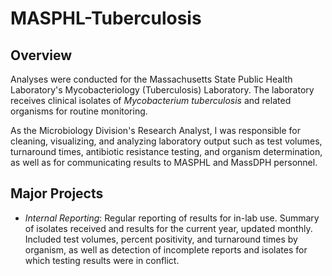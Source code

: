 # MASPHL-Tuberculosis

## Overview
Analyses were conducted for the Massachusetts State Public Health Laboratory's Mycobacteriology (Tuberculosis) Laboratory. The laboratory receives clinical isolates of _Mycobacterium tuberculosis_ and related organisms for routine monitoring.

As the Microbiology Division's Research Analyst, I was responsible for cleaning, visualizing, and analyzing laboratory output such as test volumes, turnaround times, antibiotic resistance testing, and organism determination, as well as for communicating results to MASPHL and MassDPH personnel. 

## Major Projects
- _Internal Reporting_: Regular reporting of results for in-lab use. Summary of isolates received and results for the current year, updated monthly. Included test volumes, percent positivity, and turnaround times by organism, as well as detection of incomplete reports and isolates for which testing results were in conflict.
